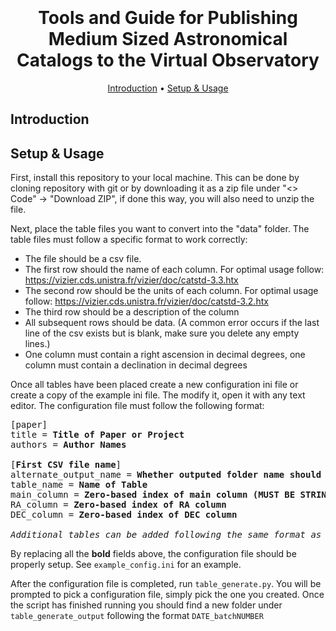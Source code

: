 <h1 align="center">
  <br>
  <br>
  Tools and Guide for Publishing Medium Sized Astronomical Catalogs to the Virtual Observatory
  <br>
</h1>

<p align="center">
  <a href="#introduction">Introduction</a> •
  <a href="#setup-&-usage">Setup & Usage</a>
</p>

## Introduction

## Setup & Usage

First, install this repository to your local machine. This can be done by cloning repository with git or by downloading it as a zip file under "<> Code" -> "Download ZIP", if done this way, you will also need to unzip the file.

Next, place the table files you want to convert into the "data" folder. The table files must follow a specific format to work correctly:
- The file should be a csv file.
- The first row should the name of each column. For optimal usage follow: https://vizier.cds.unistra.fr/vizier/doc/catstd-3.3.htx
- The second row should be the units of each column. For optimal usage follow: https://vizier.cds.unistra.fr/vizier/doc/catstd-3.2.htx
- The third row should be a description of the column
- All subsequent rows should be data. (A common error occurs if the last line of the csv exists but is blank, make sure you delete any empty lines.)
- One column must contain a right ascension in decimal degrees, one column must contain a declination in decimal degrees

Once all tables have been placed create a new configuration ini file or create a copy of the example ini file. The modify it, open it with any text editor. The configuration file must follow the following format:

<pre>
[paper]
title = <b>Title of Paper or Project</b>
authors = <b>Author Names</b>

[<b>First CSV file name</b>]
alternate_output_name = <b>Whether outputed folder name should share csv name, either put False or desired name</b>
table_name = <b>Name of Table</b>
main_column = <b>Zero-based index of main column (MUST BE STRING DATATYPE)</b>
RA_column = <b>Zero-based index of RA column</b>
DEC_column = <b>Zero-based index of DEC column</b>

<i>Additional tables can be added following the same format as the first</i>
</pre>

By replacing all the **bold** fields above, the configuration file should be properly setup. See ```example_config.ini``` for an example.

After the configuration file is completed, run ```table_generate.py```. You will be prompted to pick a configuration file, simply pick the one you created. Once the script has finished running you should find a new folder under ```table_generate_output``` following the format ```DATE_batchNUMBER```
